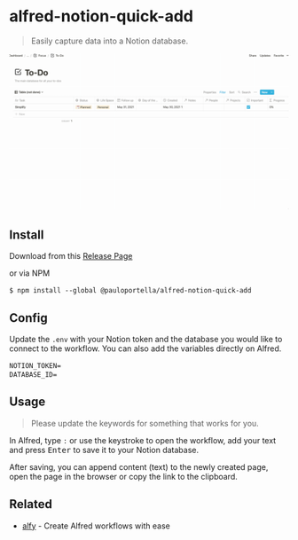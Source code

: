 # alfred-notion-quick-add

> Easily capture data into a Notion database.

![Walkthrough](/walkthrough.gif)

## Install

Download from this [Release Page](https://github.com/pauloportella/alfred-notion-quick-add/releases)

or via NPM

```
$ npm install --global @pauloportella/alfred-notion-quick-add
```

## Config

Update the `.env` with your Notion token and the database you would like to connect to the workflow. You can also add the variables directly on Alfred.

```
NOTION_TOKEN=
DATABASE_ID=
```

## Usage

> Please update the keywords for something that works for you.

In Alfred, type `:` or use the keystroke to open the workflow, add your text and press <kbd>Enter</kbd> to save it to your Notion database.

After saving, you can append content (text) to the newly created page, open the page in the browser or copy the link to the clipboard.

## Related

- [alfy](https://github.com/sindresorhus/alfy) - Create Alfred workflows with ease
